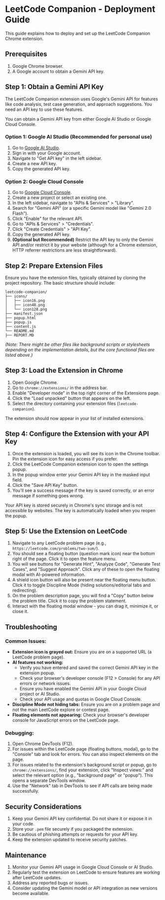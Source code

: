 # LeetCode Companion - Deployment Guide

This guide explains how to deploy and set up the LeetCode Companion Chrome extension.

## Prerequisites

1.  Google Chrome browser.
2.  A Google account to obtain a Gemini API key.

## Step 1: Obtain a Gemini API Key

The LeetCode Companion extension uses Google's Gemini API for features like code analysis, test case generation, and approach suggestions. You need an API key to use these features.

You can obtain a Gemini API key from either Google AI Studio or Google Cloud Console.

### Option 1: Google AI Studio (Recommended for personal use)

1.  Go to [Google AI Studio](https://aistudio.google.com/).
2.  Sign in with your Google account.
3.  Navigate to "Get API key" in the left sidebar.
4.  Create a new API key.
5.  Copy the generated API key.

### Option 2: Google Cloud Console

1.  Go to [Google Cloud Console](https://console.cloud.google.com/).
2.  Create a new project or select an existing one.
3.  In the left sidebar, navigate to "APIs & Services" > "Library".
4.  Search for "Gemini API" (or a specific Gemini model like "Gemini 2.0 Flash").
5.  Click "Enable" for the relevant API.
6.  Go to "APIs & Services" > "Credentials".
7.  Click "Create Credentials" > "API Key".
8.  Copy the generated API key.
9.  **(Optional but Recommended)** Restrict the API key to only the Gemini API and/or restrict it by your website (although for a Chrome extension, HTTP referrer restrictions are less straightforward).

## Step 2: Prepare Extension Files

Ensure you have the extension files, typically obtained by cloning the project repository. The basic structure should include:

```
leetcode-companion/
├── icons/
│   ├── icon16.png
│   ├── icon48.png
│   └── icon128.png
├── manifest.json
├── popup.html
├── popup.js
├── content.js
└── README.md
├── REPORT.MD
```
*(Note: There might be other files like background scripts or stylesheets depending on the implementation details, but the core functional files are listed above.)*

## Step 3: Load the Extension in Chrome

1.  Open Google Chrome.
2.  Go to `chrome://extensions/` in the address bar.
3.  Enable "Developer mode" in the top right corner of the Extensions page.
4.  Click the "Load unpacked" button that appears on the left.
5.  Select the directory containing your extension files (`leetcode-companion`).

The extension should now appear in your list of installed extensions.

## Step 4: Configure the Extension with your API Key

1.  Once the extension is loaded, you will see its icon in the Chrome toolbar. Pin the extension icon for easy access if you prefer.
2.  Click the LeetCode Companion extension icon to open the settings popup.
3.  In the popup window enter your Gemini API key in the masked input field.
4.  Click the "Save API Key" button.
5.  You'll see a success message if the key is saved correctly, or an error message if something goes wrong.

Your API key is stored securely in Chrome's sync storage and is not accessible by websites. The key is automatically loaded when you reopen the popup.

## Step 5: Use the Extension on LeetCode

1.  Navigate to any LeetCode problem page (e.g., `https://leetcode.com/problems/two-sum/`).
2.  You should see a floating button (question mark icon) near the bottom right of the page. Click it to open the feature menu.
3.  You will see buttons for "Generate Hint", "Analyze Code", "Generate Test Cases", and "Suggest Approach". Click any of these to open the floating modal with AI-powered information.
4.  A shield icon button will also be present near the floating menu button. Click it to toggle Discipline Mode (hiding solutions/editorial tabs and redirecting).
5.  On the problem description page, you will find a "Copy" button below the problem title. Click it to copy the problem statement.
6.  Interact with the floating modal window - you can drag it, minimize it, or close it.


## Troubleshooting

### Common Issues:

*   **Extension icon is grayed out:** Ensure you are on a supported URL (a LeetCode problem page).
*   **AI features not working:**
    *   Verify you have entered and saved the correct Gemini API key in the extension popup.
    *   Check your browser's developer console (F12 > Console) for any API errors or network issues.
    *   Ensure you have enabled the Gemini API in your Google Cloud project or AI Studio.
    *   Check your API usage and quotas in Google Cloud Console.
*   **Discipline Mode not hiding tabs:** Ensure you are on a problem page and not the main LeetCode explore or contest page.
*   **Floating elements not appearing:** Check your browser's developer console for JavaScript errors on the LeetCode page.

### Debugging:

1.  Open Chrome DevTools (F12).
2.  For issues within the LeetCode page (floating buttons, modal), go to the "Console" tab and look for errors. You can also inspect elements on the page.
3.  For issues related to the extension's background script or popup, go to `chrome://extensions/`, find your extension, click "Inspect views:" and select the relevant option (e.g., "background page" or "popup"). This opens a separate DevTools window.
4.  Use the "Network" tab in DevTools to see if API calls are being made successfully.

## Security Considerations

1.  Keep your Gemini API key confidential. Do not share it or expose it in your code.
2.  Store your `.pem` file securely if you packaged the extension.
3.  Be cautious of phishing attempts or requests for your API key.
4.  Keep the extension updated to receive security patches.

## Maintenance

1.  Monitor your Gemini API usage in Google Cloud Console or AI Studio.
2.  Regularly test the extension on LeetCode to ensure features are working after LeetCode updates.
3.  Address any reported bugs or issues.
4.  Consider updating the Gemini model or API integration as new versions become available.
